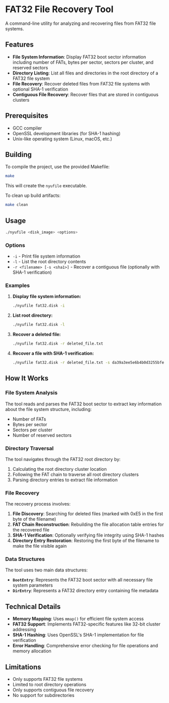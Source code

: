 # FAT32 File Recovery Tool

A command-line utility for analyzing and recovering files from FAT32 file systems.

## Features

- **File System Information**: Display FAT32 boot sector information including number of FATs, bytes per sector, sectors per cluster, and reserved sectors
- **Directory Listing**: List all files and directories in the root directory of a FAT32 file system
- **File Recovery**: Recover deleted files from FAT32 file systems with optional SHA-1 verification
- **Contiguous File Recovery**: Recover files that are stored in contiguous clusters

## Prerequisites

- GCC compiler
- OpenSSL development libraries (for SHA-1 hashing)
- Unix-like operating system (Linux, macOS, etc.)

## Building

To compile the project, use the provided Makefile:

```bash
make
```

This will create the `nyufile` executable.

To clean up build artifacts:

```bash
make clean
```

## Usage

```bash
./nyufile <disk_image> <options>
```

### Options

- `-i` - Print file system information
- `-l` - List the root directory contents
- `-r <filename> [-s <sha1>]` - Recover a contiguous file (optionally with SHA-1 verification)

### Examples

1. **Display file system information:**
   ```bash
   ./nyufile fat32.disk -i
   ```

2. **List root directory:**
   ```bash
   ./nyufile fat32.disk -l
   ```

3. **Recover a deleted file:**
   ```bash
   ./nyufile fat32.disk -r deleted_file.txt
   ```

4. **Recover a file with SHA-1 verification:**
   ```bash
   ./nyufile fat32.disk -r deleted_file.txt -s da39a3ee5e6b4b0d3255bfef95601890afd80709
   ```


## How It Works

### File System Analysis
The tool reads and parses the FAT32 boot sector to extract key information about the file system structure, including:
- Number of FATs
- Bytes per sector
- Sectors per cluster
- Number of reserved sectors

### Directory Traversal
The tool navigates through the FAT32 root directory by:
1. Calculating the root directory cluster location
2. Following the FAT chain to traverse all root directory clusters
3. Parsing directory entries to extract file information

### File Recovery
The recovery process involves:
1. **File Discovery**: Searching for deleted files (marked with 0xE5 in the first byte of the filename)
2. **FAT Chain Reconstruction**: Rebuilding the file allocation table entries for the recovered file
3. **SHA-1 Verification**: Optionally verifying file integrity using SHA-1 hashes
4. **Directory Entry Restoration**: Restoring the first byte of the filename to make the file visible again

### Data Structures

The tool uses two main data structures:

- **`BootEntry`**: Represents the FAT32 boot sector with all necessary file system parameters
- **`DirEntry`**: Represents a FAT32 directory entry containing file metadata

## Technical Details

- **Memory Mapping**: Uses `mmap()` for efficient file system access
- **FAT32 Support**: Implements FAT32-specific features like 32-bit cluster addressing
- **SHA-1 Hashing**: Uses OpenSSL's SHA-1 implementation for file verification
- **Error Handling**: Comprehensive error checking for file operations and memory allocation

## Limitations

- Only supports FAT32 file systems
- Limited to root directory operations
- Only supports contiguous file recovery
- No support for subdirectories

